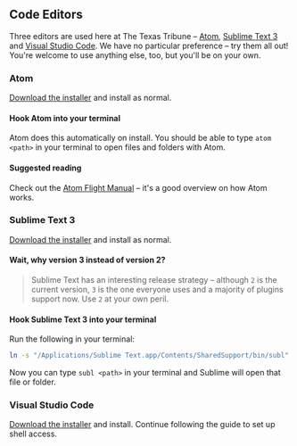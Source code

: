 ## Code Editors

Three editors are used here at The Texas Tribune – [Atom](https://atom.io/), [Sublime Text 3](http://www.sublimetext.com/3) and [Visual Studio Code](https://code.visualstudio.com). We have no particular preference – try them all out! You're welcome to use anything else, too, but you'll be on your own.

### Atom

[Download the installer](https://atom.io/) and install as normal.

#### Hook Atom into your terminal

Atom does this automatically on install. You should be able to type `atom <path>` in your terminal to open files and folders with Atom.

#### Suggested reading

Check out the [Atom Flight Manual](https://atom.io/docs/v0.208.0/) – it's a good overview on how Atom works.

### Sublime Text 3

[Download the installer](http://www.sublimetext.com/3) and install as normal.

#### Wait, why version 3 instead of version 2?

> Sublime Text has an interesting release strategy – although `2` is the current version, `3` is the one everyone uses and a majority of plugins support now. Use `2` at your own peril.

#### Hook Sublime Text 3 into your terminal

Run the following in your terminal:

```sh
ln -s "/Applications/Sublime Text.app/Contents/SharedSupport/bin/subl" /usr/local/bin/subl
```

Now you can type `subl <path>` in your terminal and Sublime will open that file or folder.

### Visual Studio Code

[Download the installer](https://code.visualstudio.com/docs/setup/mac) and install. Continue following the guide to set up shell access.